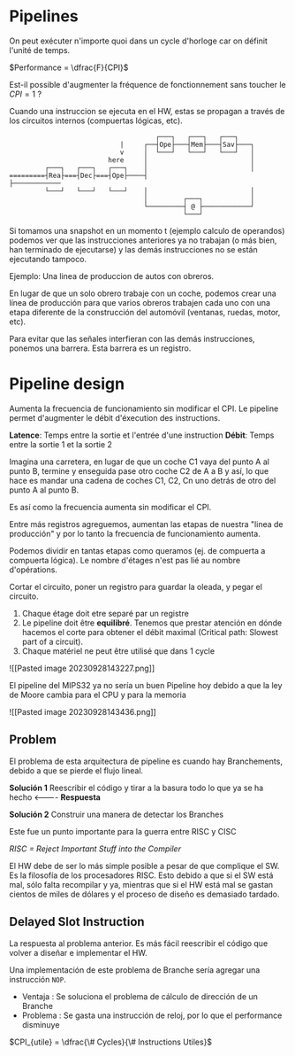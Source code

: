 # Pipelines

On peut exécuter n'importe quoi dans un cycle d'horloge car on définit l'unité de temps.

$Performance = \dfrac{F}{CPI}$

Est-il possible d'augmenter la fréquence de fonctionnement sans toucher le $CPI = 1$ ?

Cuando una instruccion se ejecuta en el HW, estas se propagan a través de los circuitos internos (compuertas lógicas, etc).

```
                                     ┌───┐   ┌───┐   ┌───┐
                            |     ┌──┤Ope├───┤Mem├───┤Sav├───┐
                            v     │  └───┘   └───┘   └───┘   │
                         here     │                          │
         ┌───┐   ┌───┐   ┌───┐    │                          │
=========┤Rea├===┤Dec├===┤Ope├────┤                          ├────────────
         └───┘   └───┘   └───┘    │                          │
                                  │         ┌───┐            │
                                  └─────────┤ @ ├────────────┘
                                            └───┘
```

Si tomamos una snapshot en un momento t (ejemplo calculo de operandos) podemos ver que las instrucciones anteriores ya no trabajan (o más bien, han terminado de ejecutarse) y las demás instrucciones no se están ejecutando tampoco.

Ejemplo: Una linea de produccion de autos con obreros.

En lugar de que un solo obrero trabaje con un coche, podemos crear una línea de producción para que varios obreros trabajen cada uno con una etapa diferente de la construcción del automóvil (ventanas, ruedas, motor, etc).

Para evitar que las señales interfieran con las demás instrucciones, ponemos una barrera. Esta barrera es un registro.

# Pipeline design

Aumenta la frecuencia de funcionamiento sin modificar el CPI.
Le pipeline permet d'augmenter le débit d'éxecution des instructions.

**Latence**: Temps entre la sortie et l'entrée d'une instruction
**Débit**: Temps entre la sortie 1 et la sortie 2

Imagina una carretera, en lugar de que un coche C1 vaya del punto A al punto B, termine y enseguida pase otro coche C2 de A a B y así, lo que hace es mandar una cadena de coches C1, C2, Cn uno detrás de otro del punto A al punto B.

Es así como la frecuencia aumenta sin modificar el CPI.

Entre más registros agreguemos, aumentan las etapas de nuestra "linea de producción" y por lo tanto la frecuencia de funcionamiento aumenta.

Podemos dividir en tantas etapas como queramos (ej. de compuerta a compuerta lógica). Le nombre d'étages n'est pas lié au nombre d'opérations.

Cortar el circuito, poner un registro para guardar la oleada, y pegar el circuito.

1. Chaque étage doit etre separé par un registre
2. Le pipeline doit être **equilibré**. Tenemos que prestar atención en dónde hacemos el corte para obtener el débit maximal (Critical path: Slowest part of a circuit).
3. Chaque matériel ne peut être utilisé que dans 1 cycle

![[Pasted image 20230928143227.png]]

El pipeline del MIPS32 ya no sería un buen Pipeline hoy debido a que la ley de Moore cambia para el CPU y para la memoria

![[Pasted image 20230928143436.png]]

## Problem

El problema de esta arquitectura de pipeline es cuando hay Branchements, debido a que se pierde el flujo lineal.

**Solución 1**
Reescribir el código y tirar a la basura todo lo que ya se ha hecho <---- **Respuesta**

**Solución 2**
Construir una manera de detectar los Branches

Este fue un punto importante para la guerra entre RISC y CISC

*RISC = Reject Important Stuff into the Compiler*

El HW debe de ser lo más simple posible a pesar de que complique el SW. Es la filosofía de los procesadores RISC.
Esto debido a que si el SW está mal, sólo falta recompilar y ya, mientras que si el HW está mal se gastan cientos de miles de dólares y el proceso de diseño es demasiado tardado.

## Delayed Slot Instruction

La respuesta al problema anterior. Es más fácil reescribir el código que volver a diseñar e implementar el HW.

Una implementación de este problema de Branche sería agregar una instrucción `NOP`.
 - Ventaja : Se soluciona el problema de cálculo de dirección de un Branche
 - Problema : Se gasta una instrucción de reloj, por lo que el performance disminuye

$CPI_{utile} = \dfrac{\# Cycles}{\# Instructions Utiles}$
